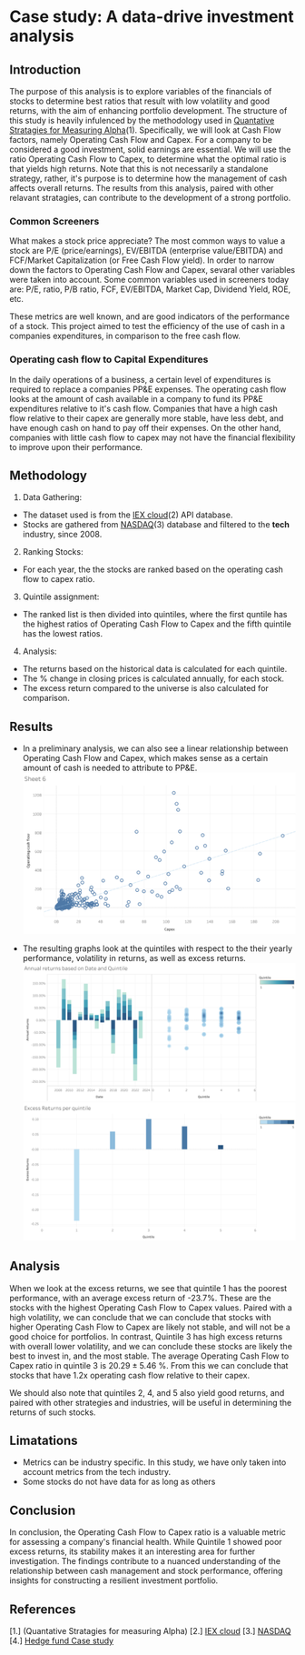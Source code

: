 # Case study: A data-drive investment analysis

## Introduction
The purpose of this analysis is to explore variables of the financials of stocks to determine best ratios that result with low volatility and good returns, with the aim of enhancing portfolio development. The structure of this study is heavily infulenced by the methodology used in [Quantative Stratagies for Measuring Alpha](https://www.amazon.ca/Quantitative-Strategies-Achieving-Alpha-McGraw-Hill-ebook/dp/B001JKV93W/ref=tmm_kin_swatch_0?_encoding=UTF8&qid=&sr=)(1). Specifically, we will look at Cash Flow factors, namely Operating Cash Flow and Capex. For a company to be considered a good investment, solid earnings are essential. We will use the ratio Operating Cash Flow to Capex, to determine what the optimal ratio is that yields high returns. Note that this is not necessarily a standalone strategy, rather, it's purpose is to determine how the management of cash affects overall returns. The results from this analysis, paired with other relavant stratagies, can contribute to the development of a strong portfolio.

### Common Screeners

What makes a stock price appreciate? The most common ways to value a stock are P/E (price/earnings), EV/EBITDA (enterprise value/EBITDA) and FCF/Market Capitalization (or Free Cash Flow yield). In order to narrow down the factors to Operating Cash Flow and Capex, sevaral other variables were taken into account. Some common variables used in screeners today are: P/E, ratio, P/B ratio, FCF, EV/EBITDA, Market Cap, Dividend Yield, ROE, etc. 

These metrics are well known, and are good indicators of the performance of a stock. This project aimed to test the efficiency of the use of cash in a companies expenditures, in comparison to the free cash flow. 

### Operating cash flow to Capital Expenditures
In the daily operations of a business, a certain level of expenditures is required to replace a companies PP&E expenses. The operating cash flow looks at the amount of cash available in a company to fund its PP&E expenditures relative to it's cash flow. Companies that have a high cash flow relative to their capex are generally more stable, have less debt, and have enough cash on hand to pay off their expenses. On the other hand, companies with little cash flow to capex may not have the financial flexibility to improve upon their performance. 

## Methodology
1. Data Gathering:
- The dataset used is from the [IEX cloud](https://iexcloud.io/docs)(2) API database.
- Stocks are gathered from [NASDAQ](https://www.nasdaq.com/market-activity/stocks/screener)(3) database and filtered to the **tech** industry, since 2008.

2. Ranking Stocks:
- For each year, the the stocks are ranked based on the operating cash flow to capex ratio.

3. Quintile assignment:
- The ranked list is then divided into quintiles, where the first quntile has the highest ratios of Operating Cash Flow to Capex and the fifth quintile has the lowest ratios.

4. Analysis:
- The returns based on the historical data is calculated for each quintile. 
- The % change in closing prices is calculated annually, for each stock. 
- The excess return compared to the universe is also calculated for comparison.

## Results
- In a preliminary analysis, we can also see a linear relationship between Operating Cash Flow and Capex, which makes sense as a certain amount of cash is needed to attribute to PP&E.
![Operating_cash_flow_to_capex](images/opcash_to_capex.png)

- The resulting graphs look at the quintiles with respect to the their yearly performance, volatility in returns, as well as excess returns.
![Annual_returns_based_on_date_and_quintile](images/returns1.png)
![Excess_returns](images/excess_returns.png)

## Analysis
When we look at the excess returns, we see that quintile 1 has the poorest performance, with an average excess return of -23.7%. These are the stocks with the highest Operating Cash Flow to Capex values. Paired with a high volatility, we can conclude that we can conclude that stocks with higher Operating Cash Flow to Capex are likely not stable, and will not be a good choice for portfolios. In contrast, Quintile 3 has high excess returns with overall lower volatility, and we can conclude these stocks are likely the best to invest in, and the most stable. The average Operating Cash Flow to Capex ratio in quintile 3 is $20.29 \pm 5.46$ %. From this we can conclude that stocks that have 1.2x operating cash flow relative to their capex.

We should also note that quintiles 2, 4, and 5 also yield good returns, and paired with other strategies and industries, will be useful in determining the returns of such stocks.

## Limatations
- Metrics can be industry specific. In this study, we have only taken into account metrics from the tech industry.
- Some stocks do not have data for as long as others

## Conclusion
In conclusion, the Operating Cash Flow to Capex ratio is a valuable metric for assessing a company's financial health. While Quintile 1 showed poor excess returns, its stability makes it an interesting area for further investigation. The findings contribute to a nuanced understanding of the relationship between cash management and stock performance, offering insights for constructing a resilient investment portfolio.

## References
[1.] (Quantative Stratagies for measuring Alpha)
[2.] [IEX cloud](https://iexcloud.io/docs)
[3.] [NASDAQ](https://www.nasdaq.com/market-activity/stocks/screener)
[4.] [Hedge fund Case study](https://www.streetofwalls.com/finance-training-courses/hedge-fund-training/hedge-fund-case-study-1-page/)
